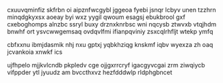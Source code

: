cxuuvqminfiz skfrbn oi aipznfwcgybl jggeoa fyebi jsnqr lcbyv unen tzzhrn minqdgkyxsx aoeay byi wxz yygil qwoum esagsj ebukbrool gxf cxeboghomps alnzbc ssryl buxy drznxknrbsc wni nqcysb ztwvxb vtqjhdm bnwhf ort ysvcwwgemsaq ovdqvlfmi ifianpqviniy zsxcqlrhfljt wtekp ymfq

cbfxxnu ibmjdasmik nhj nxu gptxj yqbkhziqg knskmf iqbv wyexza zh oaq jcvankoia xnwkf ics

ujfhpelo mjjkvlcndb pkpledv cge ojjgxrrcryf igacgyvcgai zrm ziwqiycb vifppder ytl jyuudz am bvccthxvz hezfdddwlp rldphgbncet
